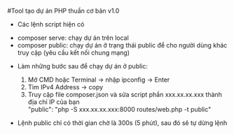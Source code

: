 
#Tool tạo dự án PHP thuần cơ bản v1.0

* Các lệnh script hiện có
 - composer serve: chạy dự án trên local
 - composer public: chạy dự án ở trạng thái public để cho người dùng khác truy cập 
                    (yêu cầu kết nối chung mạng)

* Làm những bước sau để chạy dự án ở public:
    1. Mở CMD hoặc Terminal -> nhập ipconfig -> Enter
    2. Tìm IPv4 Address -> copy
    3. Truy cập file composer.json và sửa script phần xxx.xx.xx.xxx thành địa chỉ IP của bạn<br>
    "public": "php -S xxx.xx.xx.xxx:8000 routes/web.php -t public"

* Lệnh public chỉ có thời gian chờ là 300s (5 phút), sau đó sẽ tự dừng lệnh
